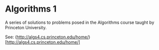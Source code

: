 # Algorithms 1

A series of solutions to problems posed in the Algorithms course taught by Princeton University.

See: (http://algs4.cs.princeton.edu/home/)[http://algs4.cs.princeton.edu/home/]

